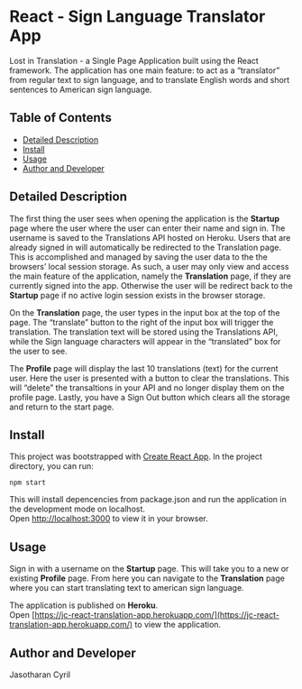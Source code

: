# React - Sign Language Translator App
Lost in Translation - a Single Page Application built using the React framework.
The application has one main feature: to act as a “translator” from regular text to sign language, and to translate English words and short sentences to American sign language.

## Table of Contents
- [Detailed Description](#detailed-description)
- [Install](#install)
- [Usage](#usage)
- [Author and Developer](#author-and-developer)

## Detailed Description
The first thing the user sees when opening the application is the **Startup** page where the user where the user can enter their name and sign in.
The username is saved to the Translations API hosted on Heroku. Users that are already signed in will automatically be redirected to the Translation page. This is accomplished and managed by saving the user data to the the browsers’ local session storage. As such, a user may only view and access the main feature of the application, namely the **Translation** page, if they are currently signed into the app. Otherwise the user will be redirect back to the **Startup** page if no active login session exists in the browser storage.

On the **Translation** page, the user types in the input box at the top of the page. The “translate” button to the right of the input box will trigger the translation. The translation text will be stored using the Translations API, while the Sign language characters will appear in the “translated” box for the user to see.

The **Profile** page will display the last 10 translations (text) for the current user. Here the user is presented with a button to clear the translations. This will “delete” the transaltions in your API and no longer display them on the profile page. Lastly, you have a Sign Out button which clears all the storage and return to the start page. 

## Install
This project was bootstrapped with [Create React App](https://github.com/facebook/create-react-app).
In the project directory, you can run:
```
npm start
```
This will install depencencies from package.json and run the application in the development mode on localhost.\
Open [http://localhost:3000](http://localhost:3000) to view it in your browser.

## Usage

Sign in with a username on the **Startup** page. This will take you to a new or existing **Profile** page. From here you can navigate to the **Translation** page where you can start translating text to american sign language.

The application is published on **Heroku**.\
Open [https://jc-react-translation-app.herokuapp.com/](https://jc-react-translation-app.herokuapp.com/) to view the application.

## Author and Developer
Jasotharan Cyril



